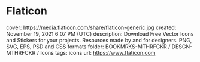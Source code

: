 # Flaticon

cover: https://media.flaticon.com/share/flaticon-generic.jpg
created: November 19, 2021 6:07 PM (UTC)
description: Download Free Vector Icons and Stickers for your projects. Resources made by and for designers. PNG, SVG, EPS, PSD and CSS formats
folder: BOOKMRKS-MTHRFCKR / DESGN-MTHRFCKR / Icons
tags: icons
url: https://www.flaticon.com